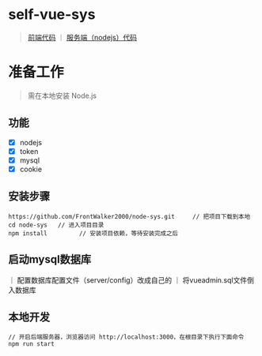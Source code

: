 # self-vue-sys

> <a href="https://github.com/FrontWalker2000/self-vue-sys" alt="nodejs+mysql">前端代码</a> ｜ <a href="https://github.com/FrontWalker2000/node-sys" alt="nodejs+mysql">服务端（nodejs）代码</a>

# 准备工作
> 需在本地安装 Node.js

## 功能 ##
- [x] nodejs
- [x] token
- [x] mysql
- [x] cookie
## 安装步骤 ##
	https://github.com/FrontWalker2000/node-sys.git     // 把项目下载到本地
	cd node-sys   // 进入项目目录
	npm install         // 安装项目依赖，等待安装完成之后

## 启动mysql数据库
｜ 配置数据库配置文件（server/config）改成自己的
｜ 将vueadmin.sql文件倒入数据库
## 本地开发 ##
	// 开启后端服务器，浏览器访问 http://localhost:3000，在根目录下执行下面命令
	npm run start
